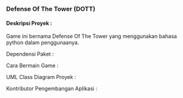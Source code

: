<h3>Defense Of The Tower (DOTT) </h3>

<h4>Deskripsi Proyek :  </h4>
Game ini bernama Defense Of The Tower yang menggunakan bahasa python dalam penggunaanya.</p>

Dependensi Paket : 

Cara Bermain Game : 

UML Class Diagram Proyek : 

Kontributor Pengembangan Aplikasi : 
